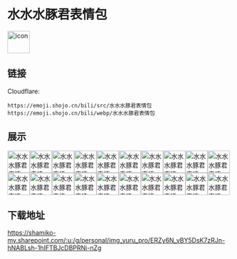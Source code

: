 # 水水水豚君表情包
<img src="https://emoji.shojo.cn/bili/src/水水水豚君表情包/icon.png" width="50" height="50" alt="icon">

## 链接
Cloudflare:
```
https://emoji.shojo.cn/bili/src/水水水豚君表情包
https://emoji.shojo.cn/bili/webp/水水水豚君表情包
```
## 展示
<img src="https://emoji.shojo.cn/bili/src/水水水豚君表情包/水水水豚君表情包-泡澡.png" width="50" height="50" alt="水水水豚君表情包-泡澡"><img src="https://emoji.shojo.cn/bili/src/水水水豚君表情包/水水水豚君表情包-慌张.png" width="50" height="50" alt="水水水豚君表情包-慌张"><img src="https://emoji.shojo.cn/bili/src/水水水豚君表情包/水水水豚君表情包-享受.png" width="50" height="50" alt="水水水豚君表情包-享受"><img src="https://emoji.shojo.cn/bili/src/水水水豚君表情包/水水水豚君表情包-溜溜球.png" width="50" height="50" alt="水水水豚君表情包-溜溜球"><img src="https://emoji.shojo.cn/bili/src/水水水豚君表情包/水水水豚君表情包-生气气.png" width="50" height="50" alt="水水水豚君表情包-生气气"><img src="https://emoji.shojo.cn/bili/src/水水水豚君表情包/水水水豚君表情包-丝滑.png" width="50" height="50" alt="水水水豚君表情包-丝滑"><img src="https://emoji.shojo.cn/bili/src/水水水豚君表情包/水水水豚君表情包-暗中观察.png" width="50" height="50" alt="水水水豚君表情包-暗中观察"><img src="https://emoji.shojo.cn/bili/src/水水水豚君表情包/水水水豚君表情包-放气球.png" width="50" height="50" alt="水水水豚君表情包-放气球"><img src="https://emoji.shojo.cn/bili/src/水水水豚君表情包/水水水豚君表情包-顶住鸭力.png" width="50" height="50" alt="水水水豚君表情包-顶住鸭力"><img src="https://emoji.shojo.cn/bili/src/水水水豚君表情包/水水水豚君表情包-准备干饭.png" width="50" height="50" alt="水水水豚君表情包-准备干饭"><img src="https://emoji.shojo.cn/bili/src/水水水豚君表情包/水水水豚君表情包-酷酷的.png" width="50" height="50" alt="水水水豚君表情包-酷酷的"><img src="https://emoji.shojo.cn/bili/src/水水水豚君表情包/水水水豚君表情包-开花.png" width="50" height="50" alt="水水水豚君表情包-开花"><img src="https://emoji.shojo.cn/bili/src/水水水豚君表情包/水水水豚君表情包-略略略.png" width="50" height="50" alt="水水水豚君表情包-略略略"><img src="https://emoji.shojo.cn/bili/src/水水水豚君表情包/水水水豚君表情包-买买买.png" width="50" height="50" alt="水水水豚君表情包-买买买"><img src="https://emoji.shojo.cn/bili/src/水水水豚君表情包/水水水豚君表情包-仰望.png" width="50" height="50" alt="水水水豚君表情包-仰望"><img src="https://emoji.shojo.cn/bili/src/水水水豚君表情包/水水水豚君表情包-上学了.png" width="50" height="50" alt="水水水豚君表情包-上学了"><img src="https://emoji.shojo.cn/bili/src/水水水豚君表情包/水水水豚君表情包-喝饮料.png" width="50" height="50" alt="水水水豚君表情包-喝饮料"><img src="https://emoji.shojo.cn/bili/src/水水水豚君表情包/水水水豚君表情包-肌动了.png" width="50" height="50" alt="水水水豚君表情包-肌动了"><img src="https://emoji.shojo.cn/bili/src/水水水豚君表情包/水水水豚君表情包-起舞.png" width="50" height="50" alt="水水水豚君表情包-起舞"><img src="https://emoji.shojo.cn/bili/src/水水水豚君表情包/水水水豚君表情包-打篮球.png" width="50" height="50" alt="水水水豚君表情包-打篮球">

## 下载地址

https://shamiko-my.sharepoint.com/:u:/g/personal/img_yuru_pro/ERZy6N_vBY5DsK7zRJn-hNABLsh-1hIFTBJcDBPRNi-nZg